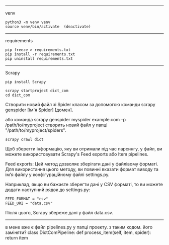 ___
venv

    python3 -m venv venv
    source venv/bin/activate  (deactivate)

___
requirements

    pip freeze > requirements.txt 
    pip install -r requirements.txt
    pip uninstall requirements.txt
___
Scrapy

    pip install Scrapy

    scrapy startproject dict_com
    cd dict_com

Створити новий файл зі Spider класом за допомогою команди
    scrapy genspider [ім'я Spider] [домен].

або команда 
    scrapy genspider myspider example.com -p /path/to/myproject 
    створить новий файл у папці "/path/to/myproject/spiders".

    scrapy crawl dict 

Щоб зберегти інформацію, яку ви отримали під час парсингу, у файл, 
    ви можете використовувати Scrapy's Feed exports або Item pipelines.

Feed exports: Цей метод дозволяє зберігати дані у файлівому форматі. 
    Для використання цього методу, ви повинні вказати формат виводу та ім'я файлу 
    у конфігураційному файлі settings.py.

Наприклад, якщо ви бажаєте зберегти дані у CSV форматі, то ви можете додати 
    наступний рядок до settings.py:

    FEED_FORMAT = "csv"
    FEED_URI = "data.csv"

Після цього, Scrapy збереже дані у файл data.csv.

___
в мене вже є файл pipelines.py у папці проекту. з таким кодом. його заміняти?
    class DictComPipeline:
        def process_item(self, item, spider):
            return item
